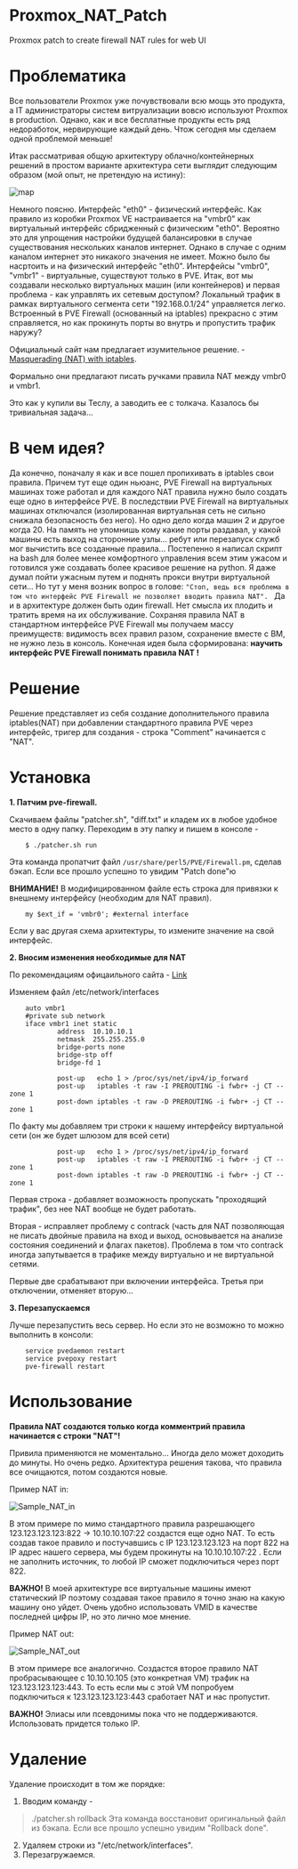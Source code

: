 # Proxmox_NAT_Patch
Proxmox patch to create firewall NAT rules for web UI

# Проблематика
Все пользователи Proxmox уже почувствовали всю мощь это продукта, а IT администраторы систем витруализации вовсю используют Proxmox в production. Однако, как и все бесплатные продукты есть ряд недоработок, нервирующие каждый день. Чтож сегодня мы сделаем одной проблемой меньше!

Итак рассматривая общую архитектуру облачно/контейнерных решений в простом варианте архитектура сети выглядит следующим образом (мой опыт, не претендую на истину):

![map](https://github.com/Code-Exec/Proxmox_NAT_Patch/blob/master/img/Classical%20PVE.png)

Немного поясню. Интерфейс "eth0" - физический интерфейс. Как правило из коробки Proxmox VE настраивается на "vmbr0" как виртуальный интерфейс сбридженный с физическим "eth0". Вероятно это для упрощения настройки будущей балансировки в случае существования нескольких каналов интернет. Однако в случае с одним каналом интернет это никакого значения не имеет. Можно было бы насртоить и на физический интерфейс "eth0". Интерфейсы "vmbr0", "vmbr1" - виртуальные, существуют только в PVE. Итак, вот мы создавали несколько виртуальных машин (или контейнеров) и первая проблема - как управлять их сетевым доступом? Локальный трафик в рамках виртуального сегмента сети "192.168.0.1/24" управляется легко. Встроенный в PVE Firewall (основанный на iptables) прекрасно с этим справляется, но как прокинуть порты во внутрь и пропустить трафик наружу?

Официальный сайт нам предлагает изумительное решение.  - [Masquerading (NAT) with iptables](https://pve.proxmox.com/wiki/Network_Configuration#_masquerading_nat_with_tt_span_class_monospaced_iptables_span_tt).

Формально они предлагают писать ручками правила NAT между vmbr0 и vmbr1.

Это как у купили вы Теслу, а заводить ее с толкача. Казалось бы тривиальная задача...

# В чем идея?
Да конечно, поначалу я как и все пошел пропихивать в iptables свои правила. Причем тут еще один ньюанс, PVE Firewall на виртуальных машинах тоже работал и для каждого NAT правила нужно было создать еще одно в интерфейсе PVE. В последствии PVE Firewall на виртуальных машинах отключался (изолированная виртуальная сеть не сильно снижала безопасность без него). Но одно дело когда машин 2 и другое когда 20. На память не упомнишь кому какие порты раздавал, у какой машины есть выход на сторонние узлы... ребут или перезапуск служб мог вычистить все созданные правила...
Постепенно я написал скрипт на bash для более менее комфортного управления всем этим ужасом и готовился уже создавать более красивое решение на python.
Я даже думал пойти ужасным путем и поднять прокси внутри виртуальной сети...
Но тут у меня возник вопрос в голове: 
`"Стоп, ведь вся проблема в том что интерфейс PVE Firewall не позволяет вводить правила NAT". `
Да и в архитектуре должен быть один firewall. Нет смысла их плодить и тратить время на их обслуживание. Сохраняя правила NAT в стандартном интерфейсе PVE Firewall мы получаем массу преимуществ: видимость всех правил разом, сохранение вместе с ВМ, не нужно лезь в консоль.
Конечная идея была сформирована: **научить интерфейс PVE Firewall понимать правила NAT !**
# Решение
Решение представляет из себя создание дополнительного правила iptables(NAT) при добавлении стандартного правила PVE через интерфейс, тригер для создания - строка "Comment" начинается с "NAT".

# Установка

**1. Патчим pve-firewall.**

Скачиваем файлы "patcher.sh", "diff.txt" и кладем их в любое удобное место в одну папку. Переходим в эту папку и пишем в консоле - 
        
        $ ./patcher.sh run

Эта команда пропатчит файл `/usr/share/perl5/PVE/Firewall.pm`, сделав бэкап. Если все прошло успешно то увидим "Patch done"ю

**ВНИМАНИЕ!** В модифицированном файле есть строка для привязки к внешнему интерфейсу (необходим для NAT правил).

        my $ext_if = 'vmbr0'; #external interface

Если у вас другая схема архитектуры, то измените значение на свой интерфейс.

**2. Вносим изменения необходимые для NAT**

По рекомендациям офицаильного сайта - [Link](https://pve.proxmox.com/wiki/Network_Configuration#_masquerading_nat_with_tt_span_class_monospaced_iptables_span_tt)

Изменяем файл /etc/network/interfaces

        auto vmbr1
        #private sub network
        iface vmbr1 inet static
                address  10.10.10.1
                netmask  255.255.255.0
                bridge-ports none
                bridge-stp off
                bridge-fd 1

                post-up   echo 1 > /proc/sys/net/ipv4/ip_forward
                post-up   iptables -t raw -I PREROUTING -i fwbr+ -j CT --zone 1
                post-down iptables -t raw -D PREROUTING -i fwbr+ -j CT --zone 1

По факту мы добавляем три строки к нашему интерфейсу виртуальной сети (он же будет шлюзом для всей сети)

                post-up   echo 1 > /proc/sys/net/ipv4/ip_forward
                post-up   iptables -t raw -I PREROUTING -i fwbr+ -j CT --zone 1
                post-down iptables -t raw -D PREROUTING -i fwbr+ -j CT --zone 1

Первая строка - добавляет возможность пропускать "проходящий трафик", без нее NAT вообще не будет работать.

Вторая - исправляет проблему с contrack (часть для NAT позволяющая не писать двойные правила на вход и выход, основывается на анализе состояния соединений и флагах пакетов). Проблема в том что contrack иногда запутывается в трафике между виртуально и не виртуальной сетями. 

Первые две срабатывают при включении интерфейса. Третья при отключении, отменяет вторую...

**3. Перезапускаемся** 

Лучше перезапустить весь сервер. Но если это не возможно то можно выполнить в консоли:

        service pvedaemon restart
        service pvepoxy restart
        pve-firewall restart

# Использование

**Правила NAT создаются только когда комментрий правила начинается с строки "NAT"!**

Привила применяются не моментально... Иногда дело может доходить до минуты. Но очень редко. Архитектура решения такова, что правила все очищаются, потом создаются новые.

Пример NAT in:

![Sample_NAT_in](https://github.com/Code-Exec/Proxmox_NAT_Patch/blob/master/img/Sample_NAT_in.PNG)

В этом примере по мимо стандартного правила разрешающего 123.123.123.123:822 -> 10.10.10.107:22 создастся еще одно NAT. То есть создав такое правило и постучавшись с IP 123.123.123.123 на порт 822 на IP адрес нашего сервера, мы будем прокинуты на 10.10.10.107:22 . Если не заполнить источник, то любой IP сможет подключиться через порт 822.

**ВАЖНО!** В моей архитектуре все виртуальные машины имеют статический IP поэтому создавая такое правило я точно знаю на какую машину оно уйдет. Очень удобно использовать VMID в качестве последней цифры IP, но это лично мое мнение.

Пример NAT out:

![Sample_NAT_out](https://github.com/Code-Exec/Proxmox_NAT_Patch/blob/master/img/Sample_NAT_out.PNG)

В этом примере все аналогично. Создастся второе правило NAT пробрасывающее с 10.10.10.105 (это конкретная VM) трафик на 123.123.123.123:443. То есть если мы с этой VM попробуем подключиться к 123.123.123.123:443 сработает NAT и нас пропустит.

**ВАЖНО!** Элиасы или псевдонимы пока что не поддерживаются. Использовать придется только IP.

# Удаление

Удаление происходит в том же порядке:
1. Вводим команду -  
> ./patcher.sh rollback
Эта команда восстановит оригинальный файл из бэкапа. Если все прошло успешно увидим "Rollback done".
2. Удаляем строки из "/etc/network/interfaces".
3. Перезагружаемся.